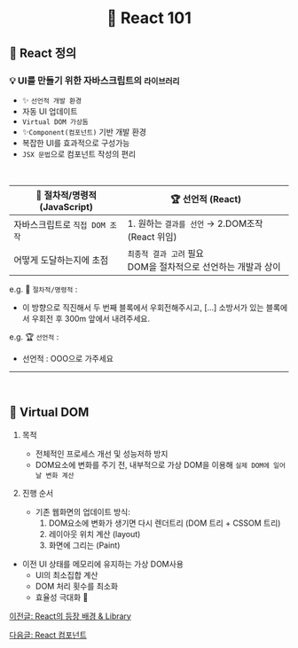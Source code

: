 # <p align="center"> 🧢 React 101

## 🧢 React 정의

### 💡 UI를 만들기 위한 자바스크립트의 `라이브러리`

- ✨ `선언적 개발 환경`
- 자동 UI 업데이트
- `Virtual DOM 가상돔`
- ✨`Component(컴포넌트)` 기반 개발 환경
- 복잡한 UI를 효과적으로 구성가능
- `JSX 문법`으로 컴포넌트 작성의 편리

<br>

| 📝 절차적/명령적 (JavaScript)  | 🏆 선언적 (React)                                                  |
| ------------------------------ | ------------------------------------------------------------------ |
| 자바스크립트로 `직접 DOM 조작` | 1. 원하는 `결과를 선언` → 2.DOM조작(React 위임)                    |
| 어떻게 도달하는지에 초점       | `최종적 결과 고려` 필요 <br> DOM을 절차적으로 선언하는 개발과 상이 |

e.g. 📝 `절차적/명령적` :

- 이 방향으로 직진해서 두 번째 블록에서 우회전해주시고, [...] 소방서가 있는 블록에서 우회전 후 300m 앞에서 내려주세요.

e.g. 🏆 `선언적` :

- 선언적 : OOO으로 가주세요

<hr>
<br>

## 📌 Virtual DOM

1. 목적

   - 전체적인 프로세스 개선 및 성능저하 방지
   - DOM요소에 변화를 주기 전, 내부적으로 가상 DOM을 이용해 `실제 DOM에 일어날 변화 계산`

2. 진행 순서

   - 기존 웹화면의 업데이트 방식:
     1. DOM요소에 변화가 생기면 다시 렌더트리 (DOM 트리 + CSSOM 트리)
     2. 레이아웃 위치 계산 (layout)
     3. 화면에 그리는 (Paint)

- 이전 UI 상태를 메모리에 유지하는 가상 DOM사용
  - UI의 최소집합 계산
  - DOM 처리 횟수를 최소화
  - 효율성 극대화 👏

<a href="#"> 이전글: React의 등장 배경 & Library</a>

<a href="#"> 다음글: React 컴포넌트</a>
